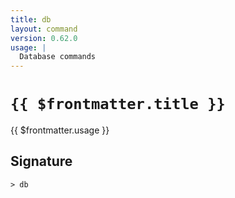 ```yaml
---
title: db
layout: command
version: 0.62.0
usage: |
  Database commands
---
```


# `{{ $frontmatter.title }}`

<div style='white-space: pre-wrap;'>{{ $frontmatter.usage }}</div>

## Signature

```> db ```

